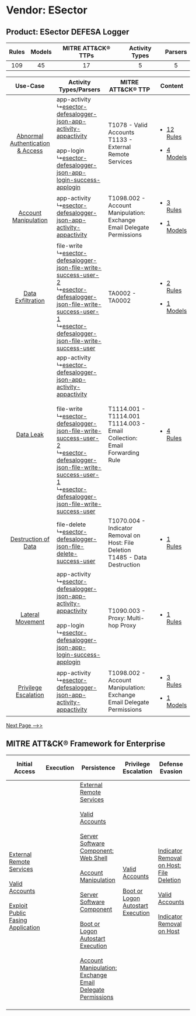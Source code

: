 Vendor: ESector
===============
Product: ESector DEFESA Logger
------------------------------
| Rules | Models | MITRE ATT&CK® TTPs | Activity Types | Parsers |
|:-----:|:------:|:------------------:|:--------------:|:-------:|
|  109  |   45   |         17         |       5        |    5    |

|    Use-Case    | Activity Types/Parsers    | MITRE ATT&CK® TTP    | Content    |
|:----:| ---- | ---- | ---- |
| [Abnormal Authentication & Access](../../../UseCases/uc_abnormal_authentication_&_access.md) |  app-activity<br> ↳[esector-defesalogger-json-app-activity-appactivity](Ps/pC_esectordefesaloggerjsonappactivityappactivity.md)<br><br> app-login<br> ↳[esector-defesalogger-json-app-login-success-applogin](Ps/pC_esectordefesaloggerjsonapploginsuccessapplogin.md)<br>    | T1078 - Valid Accounts<br>T1133 - External Remote Services<br>    | [<ul><li>12 Rules</li></ul><ul><li>4 Models</li></ul>](RM/r_m_esector_esector_defesa_logger_Abnormal_Authentication_&_Access.md) |
|    [Account Manipulation](../../../UseCases/uc_account_manipulation.md)    |  app-activity<br> ↳[esector-defesalogger-json-app-activity-appactivity](Ps/pC_esectordefesaloggerjsonappactivityappactivity.md)<br>    | T1098.002 - Account Manipulation: Exchange Email Delegate Permissions<br>    | [<ul><li>3 Rules</li></ul><ul><li>1 Models</li></ul>](RM/r_m_esector_esector_defesa_logger_Account_Manipulation.md)    |
|    [Data Exfiltration](../../../UseCases/uc_data_exfiltration.md)    |  file-write<br> ↳[esector-defesalogger-json-file-write-success-user-2](Ps/pC_esectordefesaloggerjsonfilewritesuccessuser2.md)<br> ↳[esector-defesalogger-json-file-write-success-user-1](Ps/pC_esectordefesaloggerjsonfilewritesuccessuser1.md)<br> ↳[esector-defesalogger-json-file-write-success-user](Ps/pC_esectordefesaloggerjsonfilewritesuccessuser.md)<br>    | TA0002 - TA0002<br>    | [<ul><li>2 Rules</li></ul><ul><li>1 Models</li></ul>](RM/r_m_esector_esector_defesa_logger_Data_Exfiltration.md)    |
|    [Data Leak](../../../UseCases/uc_data_leak.md)    |  app-activity<br> ↳[esector-defesalogger-json-app-activity-appactivity](Ps/pC_esectordefesaloggerjsonappactivityappactivity.md)<br><br> file-write<br> ↳[esector-defesalogger-json-file-write-success-user-2](Ps/pC_esectordefesaloggerjsonfilewritesuccessuser2.md)<br> ↳[esector-defesalogger-json-file-write-success-user-1](Ps/pC_esectordefesaloggerjsonfilewritesuccessuser1.md)<br> ↳[esector-defesalogger-json-file-write-success-user](Ps/pC_esectordefesaloggerjsonfilewritesuccessuser.md)<br> | T1114.001 - T1114.001<br>T1114.003 - Email Collection: Email Forwarding Rule<br>     | [<ul><li>4 Rules</li></ul>](RM/r_m_esector_esector_defesa_logger_Data_Leak.md)    |
|    [Destruction of Data](../../../UseCases/uc_destruction_of_data.md)    |  file-delete<br> ↳[esector-defesalogger-json-file-delete-success-user](Ps/pC_esectordefesaloggerjsonfiledeletesuccessuser.md)<br>    | T1070.004 - Indicator Removal on Host: File Deletion<br>T1485 - Data Destruction<br> | [<ul><li>1 Rules</li></ul>](RM/r_m_esector_esector_defesa_logger_Destruction_of_Data.md)    |
|    [Lateral Movement](../../../UseCases/uc_lateral_movement.md)    |  app-activity<br> ↳[esector-defesalogger-json-app-activity-appactivity](Ps/pC_esectordefesaloggerjsonappactivityappactivity.md)<br><br> app-login<br> ↳[esector-defesalogger-json-app-login-success-applogin](Ps/pC_esectordefesaloggerjsonapploginsuccessapplogin.md)<br>    | T1090.003 - Proxy: Multi-hop Proxy<br>    | [<ul><li>1 Rules</li></ul>](RM/r_m_esector_esector_defesa_logger_Lateral_Movement.md)    |
|    [Privilege Escalation](../../../UseCases/uc_privilege_escalation.md)    |  app-activity<br> ↳[esector-defesalogger-json-app-activity-appactivity](Ps/pC_esectordefesaloggerjsonappactivityappactivity.md)<br>    | T1098.002 - Account Manipulation: Exchange Email Delegate Permissions<br>    | [<ul><li>3 Rules</li></ul><ul><li>1 Models</li></ul>](RM/r_m_esector_esector_defesa_logger_Privilege_Escalation.md)    |
[Next Page -->>](2_ds_esector_esector_defesa_logger.md)

MITRE ATT&CK® Framework for Enterprise
--------------------------------------
| Initial Access                                                                                                                                                                                                                         | Execution | Persistence                                                                                                                                                                                                                                                                                                                                                                                                                                                                                                                                                                                                  | Privilege Escalation                                                                                                                                      | Defense Evasion                                                                                                                                                                                                                                    | Credential Access                                                          | Discovery                                                                         | Lateral Movement | Collection                                                                                                                                                            | Command and Control                                                                                                                       | Exfiltration | Impact                                                                                                                                              |
| -------------------------------------------------------------------------------------------------------------------------------------------------------------------------------------------------------------------------------------- | --------- | ------------------------------------------------------------------------------------------------------------------------------------------------------------------------------------------------------------------------------------------------------------------------------------------------------------------------------------------------------------------------------------------------------------------------------------------------------------------------------------------------------------------------------------------------------------------------------------------------------------ | --------------------------------------------------------------------------------------------------------------------------------------------------------- | -------------------------------------------------------------------------------------------------------------------------------------------------------------------------------------------------------------------------------------------------- | -------------------------------------------------------------------------- | --------------------------------------------------------------------------------- | ---------------- | --------------------------------------------------------------------------------------------------------------------------------------------------------------------- | ----------------------------------------------------------------------------------------------------------------------------------------- | ------------ | --------------------------------------------------------------------------------------------------------------------------------------------------- |
| [External Remote Services](https://attack.mitre.org/techniques/T1133)<br><br>[Valid Accounts](https://attack.mitre.org/techniques/T1078)<br><br>[Exploit Public Fasing Application](https://attack.mitre.org/techniques/T1190)<br><br> |           | [External Remote Services](https://attack.mitre.org/techniques/T1133)<br><br>[Valid Accounts](https://attack.mitre.org/techniques/T1078)<br><br>[Server Software Component: Web Shell](https://attack.mitre.org/techniques/T1505/003)<br><br>[Account Manipulation](https://attack.mitre.org/techniques/T1098)<br><br>[Server Software Component](https://attack.mitre.org/techniques/T1505)<br><br>[Boot or Logon Autostart Execution](https://attack.mitre.org/techniques/T1547)<br><br>[Account Manipulation: Exchange Email Delegate Permissions](https://attack.mitre.org/techniques/T1098/002)<br><br> | [Valid Accounts](https://attack.mitre.org/techniques/T1078)<br><br>[Boot or Logon Autostart Execution](https://attack.mitre.org/techniques/T1547)<br><br> | [Indicator Removal on Host: File Deletion](https://attack.mitre.org/techniques/T1070/004)<br><br>[Valid Accounts](https://attack.mitre.org/techniques/T1078)<br><br>[Indicator Removal on Host](https://attack.mitre.org/techniques/T1070)<br><br> | [OS Credential Dumping](https://attack.mitre.org/techniques/T1003)<br><br> | [File and Directory Discovery](https://attack.mitre.org/techniques/T1083)<br><br> |                  | [Email Collection](https://attack.mitre.org/techniques/T1114)<br><br>[Email Collection: Email Forwarding Rule](https://attack.mitre.org/techniques/T1114/003)<br><br> | [Proxy: Multi-hop Proxy](https://attack.mitre.org/techniques/T1090/003)<br><br>[Proxy](https://attack.mitre.org/techniques/T1090)<br><br> |              | [Data Destruction](https://attack.mitre.org/techniques/T1485)<br><br>[Data Encrypted for Impact](https://attack.mitre.org/techniques/T1486)<br><br> |